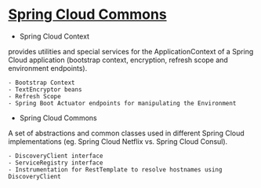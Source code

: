 # [Spring Cloud Commons](https://spring.io/projects/spring-cloud-commons)
- Spring Cloud Context 

provides utilities and special services for the ApplicationContext of a Spring Cloud application (bootstrap context, encryption, refresh scope and environment endpoints).

    - Bootstrap Context
    - TextEncryptor beans
    - Refresh Scope
    - Spring Boot Actuator endpoints for manipulating the Environment

- Spring Cloud Commons

A set of abstractions and common classes used in different Spring Cloud implementations (eg. Spring Cloud Netflix vs. Spring Cloud Consul).

    - DiscoveryClient interface
    - ServiceRegistry interface
    - Instrumentation for RestTemplate to resolve hostnames using DiscoveryClient
